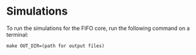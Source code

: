 # Simulations
To run the simulations for the FIFO core, run the following command on a terminal:
```
make OUT_DIR=(path for output files)
```